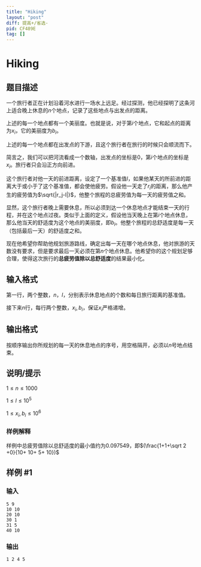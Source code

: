 ```yaml
---
title: "Hiking"
layout: "post"
diff: 提高+/省选-
pid: CF489E
tag: []
---
```


# Hiking

## 题目描述

一个旅行者正在计划沿着河水进行一场水上远足。经过探测，他已经探明了这条河上适合晚上休息的$n$个地点，记录了这些地点与出发点的距离。

上述的每一个地点都有一个美丽度。也就是说，对于第$i$个地点，它和起点的距离为$x_i$，它的美丽度为$b_i$。

上述的每一个地点都在出发点的下游，且这个旅行者在旅行的时候只会顺流而下。

简言之，我们可以把河流看成一个数轴，出发点的坐标是$0$，第$i$个地点的坐标是$x_i$。旅行者只会沿正方向前进。

这个旅行者对他一天的前进距离，设定了一个基准值$l$，如果他某天的所前进的距离大于或小于了这个基准值，都会使他疲劳。假设他一天走了$r_i$的距离，那么他产生的疲劳值为$\sqrt{|r_j-l|}$，他整个旅程的总疲劳值为每一天的疲劳值之和。

显然，这个旅行者晚上需要休息，所以必须到达一个休息地点才能结束一天的行程，并在这个地点过夜。类似于上面的定义，假设他当天晚上在第$i$个地点休息，那么他当天的舒适度为这个地点的美丽度，即$b_i$。他整个旅程的总舒适度是每一天（包括最后一天）的舒适度之和。

现在他希望你帮助他规划旅游路线，确定出每一天在哪个地点休息，他对旅游的天数没有要求，但是要求最后一天必须在第$n$个地点休息。他希望你的这个规划足够合理，使得这次旅行的**总疲劳值除以总舒适度**的结果最小化。

## 输入格式

第一行，两个整数，$n$，$l$，分别表示休息地点的个数和每日旅行距离的基准值。

接下来$n$行，每行两个整数，$x_i,b_i$，保证$x_i$严格递增。

## 输出格式

按顺序输出你所规划的每一天的休息地点的序号，用空格隔开，必须以$n$号地点结束。

## 说明/提示

$1\leq n \leq 1000$

$1\leq l \leq 10^5$

$1\leq x_i,b_i \leq10^6$

### 样例解释
样例中总疲劳值除以总舒适度的最小值约为$0.097549$，即$(\frac{1+1+\sqrt 2 +0}{10+ 10+ 5+ 10})$

## 样例 #1

### 输入

```
5 9
10 10
20 10
30 1
31 5
40 10

```

### 输出

```
1 2 4 5 
```


